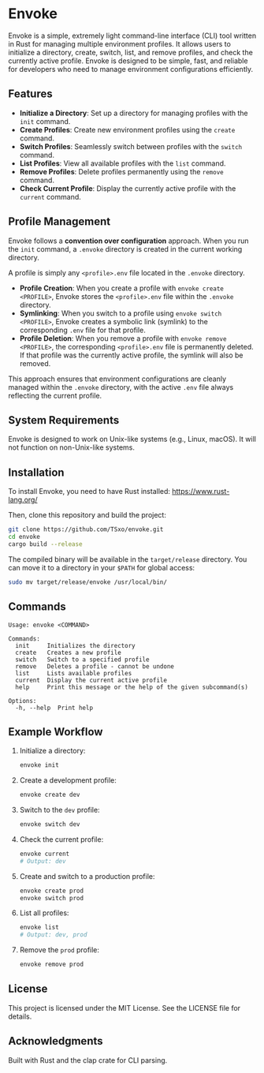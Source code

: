 # Envoke

Envoke is a simple, extremely light command-line interface (CLI) tool written in
Rust for managing multiple environment profiles. It allows users to initialize a
directory, create, switch, list, and remove profiles, and check the currently
active profile. Envoke is designed to be simple, fast, and reliable for developers
who need to manage environment configurations efficiently.

## Features

- **Initialize a Directory**: Set up a directory for managing profiles with the `init` command.
- **Create Profiles**: Create new environment profiles using the `create` command.
- **Switch Profiles**: Seamlessly switch between profiles with the `switch` command.
- **List Profiles**: View all available profiles with the `list` command.
- **Remove Profiles**: Delete profiles permanently using the `remove` command.
- **Check Current Profile**: Display the currently active profile with the `current` command.

## Profile Management

Envoke follows a **convention over configuration** approach. When you run the
`init` command, a `.envoke` directory is created in the current working directory.

A profile is simply any `<profile>.env` file located in the `.envoke` directory.

- **Profile Creation**: When you create a profile with `envoke create <PROFILE>`, Envoke stores the `<profile>.env` file within the `.envoke` directory.
- **Symlinking**: When you switch to a profile using `envoke switch <PROFILE>`, Envoke creates a symbolic link (symlink) to the corresponding `.env` file for that profile.
- **Profile Deletion**: When you remove a profile with `envoke remove <PROFILE>`, the corresponding `<profile>.env` file is permanently deleted. If that profile was the currently active profile, the symlink will also be removed.

This approach ensures that environment configurations are cleanly managed within
the `.envoke` directory, with the active `.env` file always reflecting the current profile.

## System Requirements

Envoke is designed to work on Unix-like systems (e.g., Linux, macOS). It will not
function on non-Unix-like systems.

## Installation

To install Envoke, you need to have Rust installed: https://www.rust-lang.org/

Then, clone this repository and build the project:

```bash
git clone https://github.com/TSxo/envoke.git
cd envoke
cargo build --release
```

The compiled binary will be available in the `target/release` directory. You can move it to a
directory in your `$PATH` for global access:

```bash
sudo mv target/release/envoke /usr/local/bin/
```

## Commands

```
Usage: envoke <COMMAND>

Commands:
  init     Initializes the directory
  create   Creates a new profile
  switch   Switch to a specified profile
  remove   Deletes a profile - cannot be undone
  list     Lists available profiles
  current  Display the current active profile
  help     Print this message or the help of the given subcommand(s)

Options:
  -h, --help  Print help
```

## Example Workflow

1. Initialize a directory:

   ```bash
   envoke init
   ```

2. Create a development profile:

   ```bash
   envoke create dev
   ```

3. Switch to the `dev` profile:

   ```bash
   envoke switch dev
   ```

4. Check the current profile:

   ```bash
   envoke current
   # Output: dev
   ```

5. Create and switch to a production profile:

   ```bash
   envoke create prod
   envoke switch prod
   ```

6. List all profiles:

   ```bash
   envoke list
   # Output: dev, prod
   ```

7. Remove the `prod` profile:

   ```bash
   envoke remove prod
   ```

## License

This project is licensed under the MIT License. See the LICENSE file for details.

## Acknowledgments

Built with Rust and the clap crate for CLI parsing.

